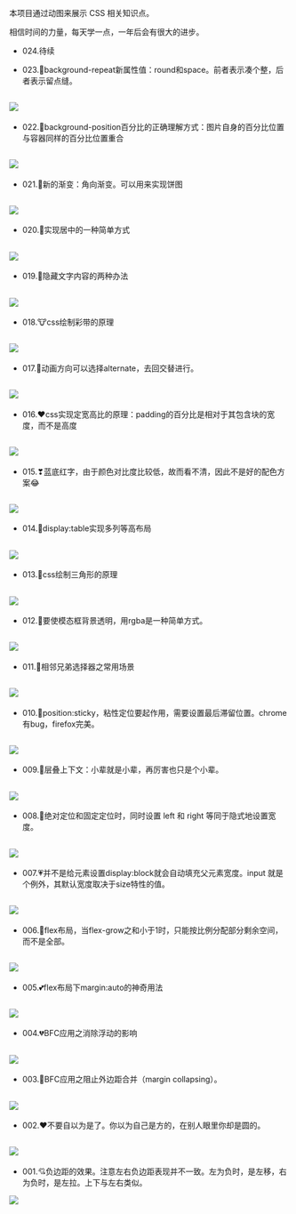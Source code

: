 本项目通过动图来展示 CSS 相关知识点。

相信时间的力量，每天学一点，一年后会有很大的进步。

- 024.待续

- 023.🐴background-repeat新属性值：round和space。前者表示凑个整，后者表示留点缝。

![](/gifs/023.gif)
---
- 022.🐍background-position百分比的正确理解方式：图片自身的百分比位置与容器同样的百分比位置重合

![](/gifs/022.gif)
---
- 021.🐲新的渐变：角向渐变。可以用来实现饼图

![](/gifs/021.gif)
---
- 020.🐰实现居中的一种简单方式

![](/gifs/020.gif)
---
- 019.🐯隐藏文字内容的两种办法

![](/gifs/019.gif)
---
- 018.🐮css绘制彩带的原理

![](/gifs/018.gif)
---
- 017.🐹动画方向可以选择alternate，去回交替进行。

![](/gifs/017.gif)
---
- 016.♥css实现定宽高比的原理：padding的百分比是相对于其包含块的宽度，而不是高度

![](/gifs/016.gif)
---
- 015.❣蓝底红字，由于颜色对比度比较低，故而看不清，因此不是好的配色方案😂

![](/gifs/015.gif)
---
- 014.💞display:table实现多列等高布局

![](/gifs/014.gif)
---
- 013.💝css绘制三角形的原理

![](/gifs/013.gif)
---
- 012.🖤要使模态框背景透明，用rgba是一种简单方式。

![](/gifs/012.gif)
---
- 011.💜相邻兄弟选择器之常用场景

![](/gifs/011.gif)
---
- 010.💛position:sticky，粘性定位要起作用，需要设置最后滞留位置。chrome有bug，firefox完美。

![](/gifs/010.gif)
---
- 009.💚层叠上下文：小辈就是小辈，再厉害也只是个小辈。

![](/gifs/009.gif)
---
- 008.💙绝对定位和固定定位时，同时设置 left 和 right 等同于隐式地设置宽度。

![](/gifs/008.gif)
---
- 007.💗并不是给元素设置display:block就会自动填充父元素宽度。input 就是个例外，其默认宽度取决于size特性的值。

![](/gifs/007.gif)
---
- 006.💖flex布局，当flex-grow之和小于1时，只能按比例分配部分剩余空间，而不是全部。

![](/gifs/006.gif)
---
- 005.💕flex布局下margin:auto的神奇用法

![](/gifs/005.gif)
---
- 004.💔BFC应用之消除浮动的影响

![](/gifs/004.gif)
---
- 003.💓BFC应用之阻止外边距合并（margin collapsing）。

![](/gifs/003.gif)
---
- 002.❤不要自以为是了。你以为自己是方的，在别人眼里你却是圆的。

![](/gifs/002.gif)
---
- 001.💘负边距的效果。注意左右负边距表现并不一致。左为负时，是左移，右为负时，是左拉。上下与左右类似。

![](/gifs/001.gif)

